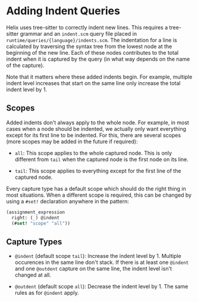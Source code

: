 # Adding Indent Queries

Helix uses tree-sitter to correctly indent new lines. This requires
a tree-sitter grammar and an `indent.scm` query file placed in
`runtime/queries/{language}/indents.scm`. The indentation for a line
is calculated by traversing the syntax tree from the lowest node at the
beginning of the new line. Each of these nodes contributes to the total
indent when it is captured by the query (in what way depends on the name
of the capture).

Note that it matters where these added indents begin. For example,
multiple indent level increases that start on the same line only increase
the total indent level by 1.

## Scopes

Added indents don't always apply to the whole node. For example, in most
cases when a node should be indented, we actually only want everything
except for its first line to be indented. For this, there are several
scopes (more scopes may be added in the future if required):

- `all`:
This scope applies to the whole captured node. This is only different from
`tail` when the captured node is the first node on its line.

- `tail`:
This scope applies to everything except for the first line of the
captured node.

Every capture type has a default scope which should do the right thing
in most situations. When a different scope is required, this can be
changed by using a `#set!` declaration anywhere in the pattern:
```scm
(assignment_expression
  right: (_) @indent
  (#set! "scope" "all"))
```

## Capture Types

- `@indent` (default scope `tail`):
Increase the indent level by 1. Multiple occurences in the same line
don't stack. If there is at least one `@indent` and one `@outdent`
capture on the same line, the indent level isn't changed at all.

- `@outdent` (default scope `all`):
Decrease the indent level by 1. The same rules as for `@indent` apply.
